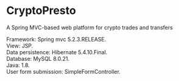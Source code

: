# CryptoPresto
A Spring MVC-based web platform for crypto trades and transfers


Framework: Spring mvc 5.2.3.RELEASE.  
View: JSP.  
Data persistence: Hibernate 5.4.10.Final.  
Database: MySQL 8.0.21.  
Java: 1.8.  
User form submission: SimpleFormController.
